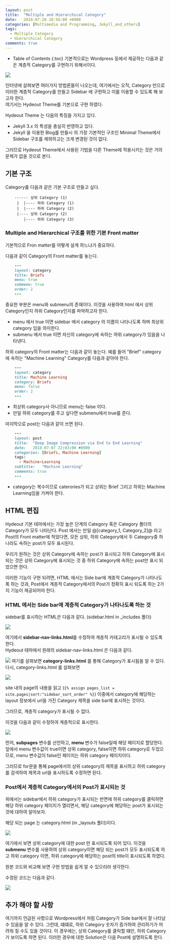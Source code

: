 ```yaml
---
layout: post
title:  "Multiple and Hierarchical Category"
date:   2018-07-28 18:56:00 +0900
categories: [Multimedia and Programming, Jekyll_and_others]
tags:
  - Multiple Category
  - Hierarchical Category
comments: true
---
```


* Table of Contents
{:toc}
기본적으로는 Wordpress 등에서 제공하는 다음과 같은 계층적 Category를 구현하기 위해서이다.

![](http://jnwhome.iptime.org/redmine/attachments/download/802/picture940-1.png)

인터넷에 살펴보면 여러가지 방법론들이 나오는데, 여기에서는 오직, Category 만으로 이러한 계층적 Category를 만들고 Sidebar 에 구현하고 이를 이용할 수 있도록 해 보고자 한다.\
여기서는 Hydeout Theme를 기본으로 구현 하였다.

Hydeout Theme 는 다음의 특징을 가지고 있다.

-   Jekyll 3.x 의 특성을 충실히 반영하고 있다.
-   Jekyll 을 이용한 Blog를 만들시 의 가장 기본적인 구조인 Minimal Theme에서 Sidebar 구조를 제외하고는 크게 변경된 것이 없다.

그러므로 Hydeout Theme에서 사용된 기법을 다른 Theme에 적용시키는 것은 거의 문제가 없을 것으로 본다.

## 기본 구조

Category를 다음과 같은 기본 구조로 만들고 싶다.
~~~~
    ------ 상위 Category (1)
     |  |---- 하위 Category (1)
     |  |---- 하위 Category (2) 
     |---- 상위 Category (2)
        |---- 하위 Category (3)
~~~~

### Multiple and Hierarchical 구조를 위한 기본 Front matter

기본적으로 Fron matter를 어떻게 설계 하느냐가 중요하다.

다음과 같이 Category의 Front matter를 놓는다.

~~~~ ruby
    ---
    layout: category
    title: Briefs
    menu: true
    submenu: true
    order: 2
    ---
~~~~

중요한 부분은 menu와 submenu의 존재이다. 이것을 사용하여 html 에서 상위 Category인지 하위 Category인지를 파악하고자 한다.

-  menu 에서 true 이면 sidebar 에서 category 의 이름이 나타나도록 하며 최상위 category 임을 의미한다.
-  submenu 에서 true 이면 자신의 category에 속하는 하위 category가 있음을 나타낸다.

하위 category의 Front matter는 다음과 같이 놓는다.
예를 들어 "Brief" category 에 속하는 "Machine Learning" Category를 다음과 같아야 한다.

~~~~ ruby
    ---
    layout: category
    title: Machine Learning
    category: Briefs
    menu: false
    order: 2
    ---
~~~~

-   최상위 category사 아니므로 menu는 false 이다.
-   만일 하위 category를 주고 싶다면 submenu에서 true를 준다.

마지막으로 post는 다음과 같이 쓰면 된다.

~~~~ ruby
    ---
    layout: post
    title:  "Deep Image Compression via End to End Learning"
    date:   2018-07-07 22:03:00 +0900
    categories: [Briefs, Machine Learning]
    tags:
      - Machine-Learning
    subtitle:   "Machine Learning"  
    comments: true
    ---
~~~~

-   category는 복수이므로 caterories가 되고 상위는 Brief 그리고 하위는 Machine Learning임을 가켜야 한다.

## HTML 편집

Hydeout 기본 테마에서는 가장 높은 단계의 Category 혹은 Category 폴더의 Category가 모두 나타난다.
Post 에서는 만일 @[category_1, Category_2]@ 라고 Post의 Front matter에 적었다면, 모든 상위, 하위 Category에서 두 Category중 하나라도 속하는 post가 모두 표시된다.

우리가 원하는 것은 상위 Category에 속하는 post가 표시되고 하위 Category에 표시되는 것은 상위 Category에 표시되는 것 중 하위 Category에 속하는 post만 표시 되었으면 한다.

이러한 기능이 구현 되려면, HTML 에서는 Side bar에 계층적 Category가 나타나도록 하는 것과, Post에서 계층적 Category에서의 Post가 정확히 표시 되도록 하는 2가지 기능이 제공되어야 한다.

### HTML 에서는 Side bar에 계층적 Category가 나타나도록 하는 것

sidebar를 표시하는 HTML은 다음과 같다. (sidebar.html in \_includes 폴더)

![](http://jnwhome.iptime.org/redmine/attachments/download/809/picture795-1.png)

여기에서 **sidebar-nav-links.html**를 수정하여 계층적 카테고리가 표시될 수 있도록 한다.\
Hydeout 테마에서 원래의 sidebar-nav-links.html 은 다음과 같다.

![](http://jnwhome.iptime.org/redmine/attachments/download/810/picture45-1.png)
여기를 살펴보면 **category-links.html** 를 통해 Category가 표시됨을 알 수 있다.
다시, category-links.html 를 살펴보면

![](http://jnwhome.iptime.org/redmine/attachments/download/811/picture187-1.png)

site 내의 page의 내용을 읽고 (`{% assign pages_list = site.pages|sort:"sidebar_sort_order" %}`) 이중에서 category에 해당하는 layout 정보에서 url을 가진 Category 제목을 side bar에 표시하는 것이다.

그러므로, 계층적 category가 표시될 수 없다.

이것을 다음과 같이 수정하여 계층적으로 표시한다.

![](http://jnwhome.iptime.org/redmine/attachments/download/812/picture98-1.png)

먼저, **subpages** 변수를 선언하고, **menu** 변수가 false일때 해당 페이지로 할당한다. 앞에서 menu 변수값이 true이면 상위 category, false이면 하위 category로 두었으므로, menu 변수값이 false인 페이지는 하위 category 페이지이다.

그러므로 for문을 통해 page에서의 상위 category의 제목을 표시하고 하위 category를 검색하여 제목과 url을 표시하도록 수정하면 된다.

### Post에서 계층적 Category에서의 Post가 표시되는 것

위에서는 sidebar에서 하위 category가 표시되는 반면에 하위 category를 클릭하면 해당 하위 category 페이지가 열리면서, 해당 category에 해당하는 post가 표시되는 것에 대하여 알아보자.

해당 되는 page 는 category.html (in \_layouts 폴더)이다.

![](http://jnwhome.iptime.org/redmine/attachments/download/813/picture159-1.png)

여기에서 보면 상위 category에 대한 post 만 표시되도록 되어 있다.
이것을 **submenu** 변수를 사용하여 상위 category이면 해당 되는 post가 모두 표시되도록 하고 하위 category 이면, 하위 category에 해당하는 post의 title이 표시되도록 하였다.

원본 코드와 비교해 보면 구현 방법을 쉽게 알 수 있으리라 생각한다.

수정된 코드는 다음과 같다.

![](http://jnwhome.iptime.org/redmine/attachments/download/814/picture52-1.png)


## 추가 해야 할 사항

여기까지 언급된 사항으로 Wordpress에서 처럼 Category가 Side bar에서 잘 나타날 수 있음을 알 수 있다. 그런데, 떄떄로, 하위 Category 숫자가 증가하여 관리하기가 어려워 질 수도 있을 것이다. 이 경우에는, 상위 Category를 클릭할 떄만, 하위 Category 가 보이도록 하면 된다. 이러한 경우에 대한 Solution은 다음 Post에 설명하도록 한다. 